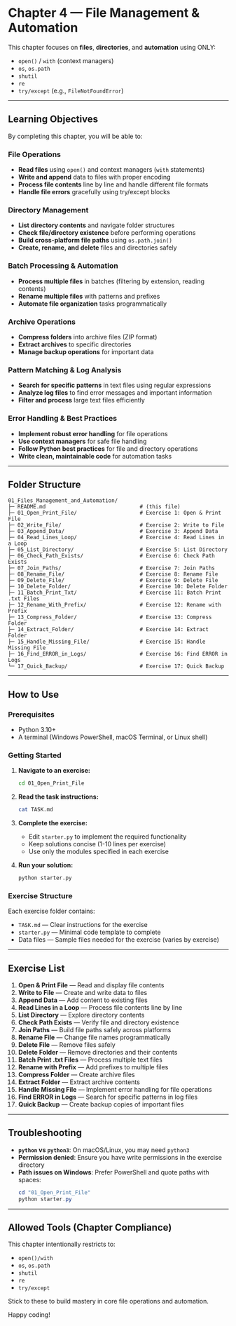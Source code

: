 # Chapter 4 — File Management & Automation

This chapter focuses on **files**, **directories**, and **automation** using ONLY:
- `open()` / `with` (context managers)
- `os`, `os.path`
- `shutil`
- `re`
- `try/except` (e.g., `FileNotFoundError`)

---

## Learning Objectives

By completing this chapter, you will be able to:

### **File Operations**
- **Read files** using `open()` and context managers (`with` statements)
- **Write and append** data to files with proper encoding
- **Process file contents** line by line and handle different file formats
- **Handle file errors** gracefully using try/except blocks

### **Directory Management**
- **List directory contents** and navigate folder structures
- **Check file/directory existence** before performing operations
- **Build cross-platform file paths** using `os.path.join()`
- **Create, rename, and delete** files and directories safely

### **Batch Processing & Automation**
- **Process multiple files** in batches (filtering by extension, reading contents)
- **Rename multiple files** with patterns and prefixes
- **Automate file organization** tasks programmatically

### **Archive Operations**
- **Compress folders** into archive files (ZIP format)
- **Extract archives** to specific directories
- **Manage backup operations** for important data

### **Pattern Matching & Log Analysis**
- **Search for specific patterns** in text files using regular expressions
- **Analyze log files** to find error messages and important information
- **Filter and process** large text files efficiently

### **Error Handling & Best Practices**
- **Implement robust error handling** for file operations
- **Use context managers** for safe file handling
- **Follow Python best practices** for file and directory operations
- **Write clean, maintainable code** for automation tasks

---

## Folder Structure

```
01_Files_Management_and_Automation/
├─ README.md                              # (this file)
├─ 01_Open_Print_File/                    # Exercise 1: Open & Print File
├─ 02_Write_File/                         # Exercise 2: Write to File
├─ 03_Append_Data/                        # Exercise 3: Append Data
├─ 04_Read_Lines_Loop/                    # Exercise 4: Read Lines in a Loop
├─ 05_List_Directory/                     # Exercise 5: List Directory
├─ 06_Check_Path_Exists/                  # Exercise 6: Check Path Exists
├─ 07_Join_Paths/                         # Exercise 7: Join Paths
├─ 08_Rename_File/                        # Exercise 8: Rename File
├─ 09_Delete_File/                        # Exercise 9: Delete File
├─ 10_Delete_Folder/                      # Exercise 10: Delete Folder
├─ 11_Batch_Print_Txt/                    # Exercise 11: Batch Print .txt Files
├─ 12_Rename_With_Prefix/                 # Exercise 12: Rename with Prefix
├─ 13_Compress_Folder/                    # Exercise 13: Compress Folder
├─ 14_Extract_Folder/                     # Exercise 14: Extract Folder
├─ 15_Handle_Missing_File/                # Exercise 15: Handle Missing File
├─ 16_Find_ERROR_in_Logs/                 # Exercise 16: Find ERROR in Logs
└─ 17_Quick_Backup/                       # Exercise 17: Quick Backup
```

---

## How to Use

### Prerequisites
- Python 3.10+
- A terminal (Windows PowerShell, macOS Terminal, or Linux shell)

### Getting Started

1. **Navigate to an exercise:**
   ```bash
   cd 01_Open_Print_File
   ```

2. **Read the task instructions:**
   ```bash
   cat TASK.md
   ```

3. **Complete the exercise:**
   - Edit `starter.py` to implement the required functionality
   - Keep solutions concise (1-10 lines per exercise)
   - Use only the modules specified in each exercise

4. **Run your solution:**
   ```bash
   python starter.py
   ```

### Exercise Structure
Each exercise folder contains:
- `TASK.md` — Clear instructions for the exercise
- `starter.py` — Minimal code template to complete
- Data files — Sample files needed for the exercise (varies by exercise)

---

## Exercise List

1. **Open & Print File** — Read and display file contents
2. **Write to File** — Create and write data to files
3. **Append Data** — Add content to existing files
4. **Read Lines in a Loop** — Process file contents line by line
5. **List Directory** — Explore directory contents
6. **Check Path Exists** — Verify file and directory existence
7. **Join Paths** — Build file paths safely across platforms
8. **Rename File** — Change file names programmatically
9. **Delete File** — Remove files safely
10. **Delete Folder** — Remove directories and their contents
11. **Batch Print .txt Files** — Process multiple text files
12. **Rename with Prefix** — Add prefixes to multiple files
13. **Compress Folder** — Create archive files
14. **Extract Folder** — Extract archive contents
15. **Handle Missing File** — Implement error handling for file operations
16. **Find ERROR in Logs** — Search for specific patterns in log files
17. **Quick Backup** — Create backup copies of important files

---

## Troubleshooting

- **`python` vs `python3`**: On macOS/Linux, you may need `python3`
- **Permission denied**: Ensure you have write permissions in the exercise directory
- **Path issues on Windows**: Prefer PowerShell and quote paths with spaces:
  ```powershell
  cd "01_Open_Print_File"
  python starter.py
  ```

---

## Allowed Tools (Chapter Compliance)

This chapter intentionally restricts to:
- `open()/with`
- `os`, `os.path`
- `shutil`
- `re`
- `try/except`

Stick to these to build mastery in core file operations and automation.

Happy coding!